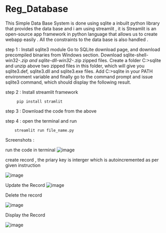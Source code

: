# Reg_Database
This Simple Data Base System is done using sqlite a inbuilt python library that provides the data base and i am using streamlit , it is Streamlit is an open-source app framework in python language that allows us to create webapp easily .
All the constraints to the data base is also handled .

step 1 : Install sqlite3 module 
        Go to SQLite download page, and download precompiled binaries from Windows section.
        Download sqlite-shell-win32-*.zip and sqlite-dll-win32-*.zip zipped files.
        Create a folder C:\>sqlite and unzip above two zipped files in this folder, which will give you sqlite3.def, sqlite3.dll and sqlite3.exe files.
        Add C:\>sqlite in your PATH environment variable and finally go to the command prompt and issue sqlite3 command, which should display the following result.
        
step 2 : Install streamlit framework

         pip install stramlit


step 3 : Download the code from the above 

step 4 : open the terminal and run  

        streamlit run file_name.py


Screenshots :


run the code in terminal 
![image](https://github.com/Sunil-cybe/Reg_Database/assets/79532146/716e8bed-9e1c-473f-94c1-3a6f9f9c0351)



create record , the priary key is interger which is autoincremented as per given instruction

 ![image](https://github.com/Sunil-cybe/Reg_Database/assets/79532146/b4693ea2-0208-4cc1-a142-e920b1a020f7)



Update the Record
![image](https://github.com/Sunil-cybe/Reg_Database/assets/79532146/5fe0dcc8-8b7a-4cb6-aceb-2a210e68eaaa)



Delete the record

![image](https://github.com/Sunil-cybe/Reg_Database/assets/79532146/843a6927-cdc3-44b0-bce2-4d2a3c698c2e)



Display the Record

![image](https://github.com/Sunil-cybe/Reg_Database/assets/79532146/4c552b4d-8815-4609-a248-2999b1b4b1d6)



